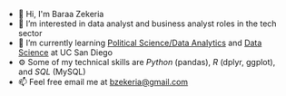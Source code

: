 - 👋 Hi, I'm Baraa Zekeria
- 👀 I’m interested in data analyst and business analyst roles in the tech sector
- 🌱 I’m currently learning [Political Science/Data Analytics](https://polisci.ucsd.edu/undergrad/major-and-minor-requirements/data_analytics.html) and [Data Science](https://datascience.ucsd.edu/academics/undergraduate/minor-requirements/) at UC San Diego
- ⚙️ Some of my technical skills are *Python* (pandas), *R* (dplyr, ggplot), and *SQL* (MySQL)
- 📫 Feel free email me at [bzekeria@gmail.com](mailto:bzekeria@gmail.com)

<!---
bzekeria/bzekeria is a ✨ special ✨ repository because its `README.md` (this file) appears on your GitHub profile.
You can click the Preview link to take a look at your changes.
--->
